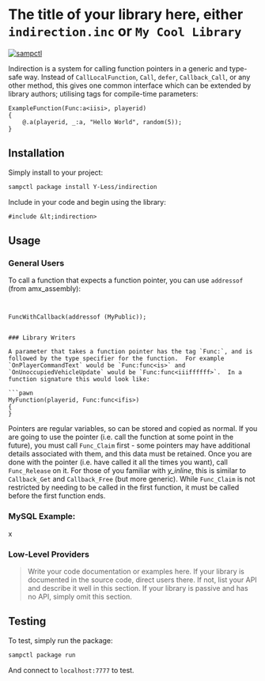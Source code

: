 # The title of your library here, either `indirection.inc` or `My Cool Library`

[![sampctl](https://shields.southcla.ws/badge/sampctl-indirection-2f2f2f.svg?style=for-the-badge)](https://github.com/Y-Less/indirection)

Indirection is a system for calling function pointers in a generic and type-safe way.  Instead of `CallLocalFunction`, `Call`, `defer`, `Callback_Call`, or any other method, this gives one common interface which can be extended by library authors; utilising tags for compile-time parameters:

```pawn
ExampleFunction(Func:a<iisi>, playerid)
{
	@.a(playerid, _:a, "Hello World", random(5));
}
```

## Installation

Simply install to your project:

```bash
sampctl package install Y-Less/indirection
```

Include in your code and begin using the library:

```pawn
#include &lt;indirection>
```

## Usage

### General Users

To call a function that expects a function pointer, you can use `addressof` (from amx_assembly):

```pawn


FuncWithCallback(addressof (MyPublic));


### Library Writers

A parameter that takes a function pointer has the tag `Func:`, and is followed by the type specifier for the function.  For example `OnPlayerCommandText` would be `Func:func<is>` and `OnUnoccupiedVehicleUpdate` would be `Func:func<iiiffffff>`.  In a function signature this would look like:

```pawn
MyFunction(playerid, Func:func<ifis>)
{
}
```

Pointers are regular variables, so can be stored and copied as normal.  If you are going to use the pointer (i.e. call the function at some point in the future), you must call `Func_Claim` first - some pointers may have additional details associated with them, and this data must be retained.  Once you are done with the pointer (i.e. have called it all the times you want), call `Func_Release` on it.  For those of you familiar with *y_inline*, this is similar to `Callback_Get` and `Callback_Free` (but more generic).  While `Func_Claim` is not restricted by needing to be called in the first function, it must be called before the first function ends.

### MySQL Example:

x


### Low-Level Providers




> Write your code documentation or examples here. If your library is documented in the source code, direct users there. If not, list your API and describe it well in this section. If your library is passive and has no API, simply omit this section.



## Testing

To test, simply run the package:

```bash
sampctl package run
```

And connect to `localhost:7777` to test.
